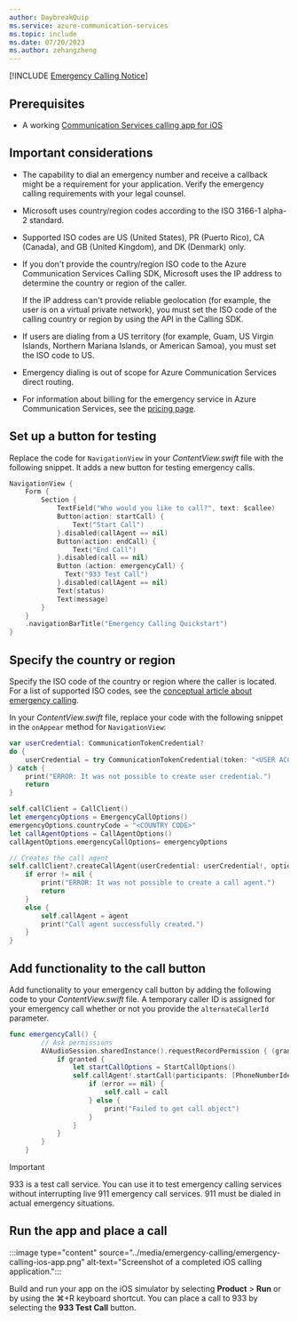 ```yaml
---
author: DaybreakQuip
ms.service: azure-communication-services
ms.topic: include
ms.date: 07/20/2023
ms.author: zehangzheng
---
```

[!INCLUDE [Emergency Calling Notice](../../../includes/emergency-calling-notice-include.md)]

## Prerequisites

- A working [Communication Services calling app for iOS](../pstn-call.md)

## Important considerations

- The capability to dial an emergency number and receive a callback might be a requirement for your application. Verify the emergency calling requirements with your legal counsel.
- Microsoft uses country/region codes according to the ISO 3166-1 alpha-2 standard.
- Supported ISO codes are US (United States), PR (Puerto Rico), CA (Canada), and GB (United Kingdom), and DK (Denmark) only.
- If you don't provide the country/region ISO code to the Azure Communication Services Calling SDK, Microsoft uses the IP address to determine the country or region of the caller.

  If the IP address can't provide reliable geolocation (for example, the user is on a virtual private network), you must set the ISO code of the calling country or region by using the API in the Calling SDK.
- If users are dialing from a US territory (for example, Guam, US Virgin Islands, Northern Mariana Islands, or American Samoa), you must set the ISO code to US.
- Emergency dialing is out of scope for Azure Communication Services direct routing.
- For information about billing for the emergency service in Azure Communication Services, see the [pricing page](https://azure.microsoft.com/pricing/details/communication-services/).

## Set up a button for testing

Replace the code for `NavigationView` in your *ContentView.swift* file with the following snippet. It adds a new button for testing emergency calls.

```swift
NavigationView {
    Form {
        Section {
            TextField("Who would you like to call?", text: $callee)
            Button(action: startCall) {
                Text("Start Call")
            }.disabled(callAgent == nil)
            Button(action: endCall) {
                Text("End Call")
            }.disabled(call == nil)
            Button (action: emergencyCall) {
              Text("933 Test Call")
            }.disabled(callAgent == nil)
            Text(status)
            Text(message)
        }
    }
    .navigationBarTitle("Emergency Calling Quickstart")
}
```

## Specify the country or region

Specify the ISO code of the country or region where the caller is located. For a list of supported ISO codes, see the [conceptual article about emergency calling](/azure/communication-services/concepts/telephony/emergency-calling-concept).  

In your *ContentView.swift* file, replace your code with the following snippet in the `onAppear` method for `NavigationView`:

```swift
var userCredential: CommunicationTokenCredential?
do {
    userCredential = try CommunicationTokenCredential(token: "<USER ACCESS TOKEN>")
} catch {
    print("ERROR: It was not possible to create user credential.")
    return
}

self.callClient = CallClient()
let emergencyOptions = EmergencyCallOptions()
emergencyOptions.countryCode = "<COUNTRY CODE>"
let callAgentOptions = CallAgentOptions()
callAgentOptions.emergencyCallOptions= emergencyOptions

// Creates the call agent
self.callClient?.createCallAgent(userCredential: userCredential!, options: callAgentOptions) { (agent, error) in
    if error != nil {
        print("ERROR: It was not possible to create a call agent.")
        return
    }
    else {
        self.callAgent = agent
        print("Call agent successfully created.")
    }
}
```

## Add functionality to the call button

Add functionality to your emergency call button by adding the following code to your *ContentView.swift* file. A temporary caller ID is assigned for your emergency call whether or not you provide the `alternateCallerId` parameter.

```swift
func emergencyCall() {
        // Ask permissions
        AVAudioSession.sharedInstance().requestRecordPermission { (granted) in
            if granted {
                let startCallOptions = StartCallOptions()
                self.callAgent!.startCall(participants: [PhoneNumberIdentifier(phoneNumber: "933")], options: startCallOptions) { (call, error) in
                    if (error == nil) {
                        self.call = call
                    } else {
                        print("Failed to get call object")
                    }
                }
            }
        }
    }
```

> [!IMPORTANT]
> 933 is a test call service. You can use it to test emergency calling services without interrupting live 911 emergency call services. 911 must be dialed in actual emergency situations.

## Run the app and place a call

:::image type="content" source="../media/emergency-calling/emergency-calling-ios-app.png" alt-text="Screenshot of a completed iOS calling application.":::

Build and run your app on the iOS simulator by selecting **Product** > **Run** or by using the &#8984;+R keyboard shortcut. You can place a call to 933 by selecting the **933 Test Call** button.